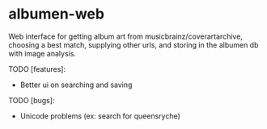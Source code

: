 albumen-web
===========

Web interface for getting album art from musicbrainz/coverartarchive, choosing a best match, supplying other urls, and storing in the albumen db with image analysis.

TODO [features]:
- Better ui on searching and saving

TODO [bugs]:
- Unicode problems (ex: search for queensryche)
